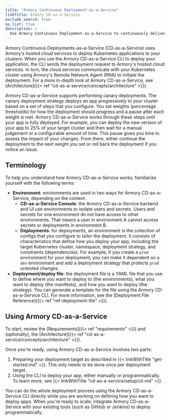 ```yaml
---
title: "Armory Continuous Deployment-as-a-Service"
linkTitle: Armory CD-as-a-Service
exclude_search: true
no_list: true
description: >
  Use Armory Continuous Deployment-as-a-Service to continuously deliver your apps to your Kubernetes clusters. Armory Continuous Deployment-as-a-Service integrates with external automation so you can create your own CI/CD pipelines.
---
```


Armory Continuous Deployments-as-a-Service (CD-as-a-Service) uses Armory's hosted cloud services to deploy Kubernetes applications to your clusters. When you use the Armory CD-as-a-Service CLI to deploy your application, the CLI sends the deployment request to Armory's hosted cloud services. In turn, the cloud services communicate with your Kubernetes cluster using Armory's Remote Network Agent (RNA) to initiate the deployment. For a more in-depth look at Armory CD-as-a-Service, see [Architecture]({{< ref "cd-as-a-service/concepts/architecture" >}}).

Armory CD-as-a-Service supports performing canary deployments. The canary deployment strategy deploys an app progressively to your cluster based on a set of steps that you configure. You set weights (percentage thresholds) for how the deployment should progress and a pause after each weight is met. Armory CD-as-a-Service works through these steps until your app is fully deployed. For example, you can deploy the new version of your app to 25% of your target cluster and then wait for a manual judgement or a configurable amount of time. This pause gives you time to assess the impact of your changes. From there, either continue the deployment to the next weight you set or roll back the deployment if you notice an issue.

## Terminology

To help you understand how Armory CD-as-a-Service works, familiarize yourself with the following terms:

- **Environment**: environments are used in two ways for Armory CD-as-a-Service, depending on the context.
  - **CD-as-a-Service Console**: the Armory CD-as-a-Service backend and UI use environments to isolate users and secrets. Users and secrets for one environment do not have access to other environments. That means a user in environment A cannot access secrets or deployments in environment B.
  - **Deployments**: for deployments, an environment is the collection of configs that you configure to tailor the deployment. It consists of characteristics that define how you deploy your app, including the  target Kubernetes cluster, namespace, deployment strategy, and constraints (dependencies). For example, if you create a `prod` environment for your deployment, you can make it dependent on a `dev` environment and add a deployment strategy that protects `prod` untested changes.
- **Deployment/deploy file**: the deployment file is a YAML file that you use to define where you want to deploy to (the environments), what  you want to deploy (the manifests), and how you want to deploy (the strategy). You can generate a template for the file using the Armory CD-as-a-Service CLI. For more information, see the [Deployment File Reference]({{< ref "ref-deployment-file" >}}).

## Using Armory CD-as-a-Service

To start, review the [Requirements]({{< ref "requirements" >}}) and (optionally), the [Architecture]({{< ref "cd-as-a-service/concepts/architecture" >}}).

Once you're ready, using Armory CD-as-a-Service involves two parts:

1. Preparing your deployment target as described in {{< linkWithTitle "get-started.md" >}}. This only needs to be done once per deployment target.
2. Using the CLI to deploy your app, either manually or programmatically. To learn more, see {{< linkWithTitle "cd-as-a-service/setup/cli.md" >}}.

You can do the whole deployment process using the Armory CD-as-a-Service CLI directly while you are working on defining how you want to deploy apps. When you're ready to scale, integrate Armory CD-as-a-Service with your existing tools (such as GitHub or Jenkins) to deploy programmatically.

